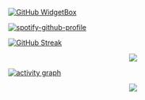 <link href="https://raw.githubusercontent.com/hluebbering/data-512-homework_2/main/data/custom.css" rel="stylesheet"></link>


[![GitHub WidgetBox](https://github-widgetbox.vercel.app/api/profile?username=hluebbering&data=followers,repositories,stars,commits)](https://github.com/hluebbering/github-widgetbox)

[![spotify-github-profile](https://spotify-github-profile.vercel.app/api/view?uid=hannahluebbering&cover_image=true&theme=novatorem&show_offline=false&bar_color=d528e2&bar_color_cover=false)](https://spotify-github-profile.vercel.app/api/view?uid=hannahluebbering&redirect=true)




[![GitHub Streak](http://github-readme-streak-stats.herokuapp.com?user=hluebbering&theme=gruvbox&border_radius=12&date_format=M%20j%5B%2C%20Y%5D&fire=FF7500&sideNums=FF7500&dates=A2BD7F&stroke=7D1D40&currStreakNum=FF1578&currStreakLabel=FF1578&sideLabels=FF81E2)](https://git.io/streak-stats)

<p align="center">
  <img src="https://hluebbering.vercel.app/api/top-played">
</p>



[![activity graph](https://activity-graph.herokuapp.com/graph?username=hluebbering&custom_title=Hannah's%20activity%20graph&theme=github-light&hide_border=true)](https://github.com/ashutosh00710/github-readme-activity-graph)

<!--START_SECTION:waka-->




<p align="center">
  <img src="https://capsule-render.vercel.app/api?type=waving&color=gradient&height=120&section=footer"/>
</p>

